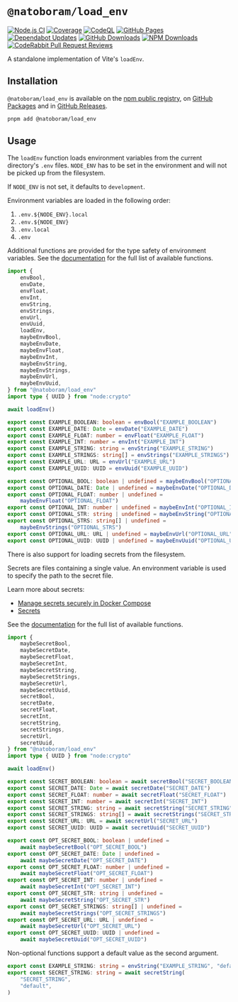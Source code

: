 # `@natoboram/load_env`

[![Node.js CI](https://github.com/NatoBoram/load_env/actions/workflows/node.js.yaml/badge.svg)](https://github.com/NatoBoram/load_env/actions/workflows/node.js.yaml) [![Coverage](https://img.shields.io/badge/dynamic/json?url=https%3A%2F%2Fnatoboram.github.io%2Fload_env%2Fcoverage%2Fcoverage-summary.json&query=total.branches.pct&suffix=%25&logo=vitest&label=coverage&color=acd268)](https://natoboram.github.io/load_env/coverage) [![CodeQL](https://github.com/NatoBoram/load_env/actions/workflows/github-code-scanning/codeql/badge.svg)](https://github.com/NatoBoram/load_env/actions/workflows/github-code-scanning/codeql) [![GitHub Pages](https://github.com/NatoBoram/load_env/actions/workflows/github-pages.yaml/badge.svg)](https://github.com/NatoBoram/load_env/actions/workflows/github-pages.yaml) [![Dependabot Updates](https://github.com/NatoBoram/load_env/actions/workflows/dependabot/dependabot-updates/badge.svg)](https://github.com/NatoBoram/load_env/actions/workflows/dependabot/dependabot-updates) [![GitHub Downloads](https://img.shields.io/github/downloads/natoboram/load_env/total?logo=github&color=0969da)](https://github.com/natoboram/load_env/releases) [![NPM Downloads](https://img.shields.io/npm/dt/%40natoboram/load_env?logo=npm&color=CB3837)](https://www.npmjs.com/package/@natoboram/load_env) [![CodeRabbit Pull Request Reviews](https://img.shields.io/coderabbit/prs/github/NatoBoram/load_env?logo=CodeRabbit&logoColor=FF570A&label=CodeRabbit%20Reviews&labelColor=171717&color=FF570A)](https://github.com/NatoBoram/load_env/pulls?q=reviewed-by%3Acoderabbitai%5Bbot%5D)

A standalone implementation of Vite's `loadEnv`.

## Installation

`@natoboram/load_env` is available on the [npm public registry](https://www.npmjs.com/package/@natoboram/load_env), on [GitHub Packages](https://github.com/NatoBoram/load_env/pkgs/npm/load_env) and in [GitHub Releases](https://github.com/NatoBoram/load_env/releases).

```sh
pnpm add @natoboram/load_env
```

## Usage

The `loadEnv` function loads environment variables from the current directory's `.env` files. `NODE_ENV` has to be set in the environment and will not be picked up from the filesystem.

If `NODE_ENV` is not set, it defaults to `development`.

Environment variables are loaded in the following order:

1. `.env.${NODE_ENV}.local`
2. `.env.${NODE_ENV}`
3. `.env.local`
4. `.env`

Additional functions are provided for the type safety of environment variables. See the [documentation](https://natoboram.github.io/load_env) for the full list of available functions.

```ts
import {
	envBool,
	envDate,
	envFloat,
	envInt,
	envString,
	envStrings,
	envUrl,
	envUuid,
	loadEnv,
	maybeEnvBool,
	maybeEnvDate,
	maybeEnvFloat,
	maybeEnvInt,
	maybeEnvString,
	maybeEnvStrings,
	maybeEnvUrl,
	maybeEnvUuid,
} from "@natoboram/load_env"
import type { UUID } from "node:crypto"

await loadEnv()

export const EXAMPLE_BOOLEAN: boolean = envBool("EXAMPLE_BOOLEAN")
export const EXAMPLE_DATE: Date = envDate("EXAMPLE_DATE")
export const EXAMPLE_FLOAT: number = envFloat("EXAMPLE_FLOAT")
export const EXAMPLE_INT: number = envInt("EXAMPLE_INT")
export const EXAMPLE_STRING: string = envString("EXAMPLE_STRING")
export const EXAMPLE_STRINGS: string[] = envStrings("EXAMPLE_STRINGS")
export const EXAMPLE_URL: URL = envUrl("EXAMPLE_URL")
export const EXAMPLE_UUID: UUID = envUuid("EXAMPLE_UUID")

export const OPTIONAL_BOOL: boolean | undefined = maybeEnvBool("OPTIONAL_BOOL")
export const OPTIONAL_DATE: Date | undefined = maybeEnvDate("OPTIONAL_DATE")
export const OPTIONAL_FLOAT: number | undefined =
	maybeEnvFloat("OPTIONAL_FLOAT")
export const OPTIONAL_INT: number | undefined = maybeEnvInt("OPTIONAL_INT")
export const OPTIONAL_STR: string | undefined = maybeEnvString("OPTIONAL_STR")
export const OPTIONAL_STRS: string[] | undefined =
	maybeEnvStrings("OPTIONAL_STRS")
export const OPTIONAL_URL: URL | undefined = maybeEnvUrl("OPTIONAL_URL")
export const OPTIONAL_UUID: UUID | undefined = maybeEnvUuid("OPTIONAL_UUID")
```

There is also support for loading secrets from the filesystem.

Secrets are files containing a single value. An environment variable is used to specify the path to the secret file.

Learn more about secrets:

- [Manage secrets securely in Docker Compose](https://docs.docker.com/compose/how-tos/use-secrets)
- [Secrets](https://docs.docker.com/reference/compose-file/secrets)

See the [documentation](https://natoboram.github.io/load_env) for the full list of available functions.

```ts
import {
	maybeSecretBool,
	maybeSecretDate,
	maybeSecretFloat,
	maybeSecretInt,
	maybeSecretString,
	maybeSecretStrings,
	maybeSecretUrl,
	maybeSecretUuid,
	secretBool,
	secretDate,
	secretFloat,
	secretInt,
	secretString,
	secretStrings,
	secretUrl,
	secretUuid,
} from "@natoboram/load_env"
import type { UUID } from "node:crypto"

await loadEnv()

export const SECRET_BOOLEAN: boolean = await secretBool("SECRET_BOOLEAN")
export const SECRET_DATE: Date = await secretDate("SECRET_DATE")
export const SECRET_FLOAT: number = await secretFloat("SECRET_FLOAT")
export const SECRET_INT: number = await secretInt("SECRET_INT")
export const SECRET_STRING: string = await secretString("SECRET_STRING")
export const SECRET_STRINGS: string[] = await secretStrings("SECRET_STRINGS")
export const SECRET_URL: URL = await secretUrl("SECRET_URL")
export const SECRET_UUID: UUID = await secretUuid("SECRET_UUID")

export const OPT_SECRET_BOOL: boolean | undefined =
	await maybeSecretBool("OPT_SECRET_BOOL")
export const OPT_SECRET_DATE: Date | undefined =
	await maybeSecretDate("OPT_SECRET_DATE")
export const OPT_SECRET_FLOAT: number | undefined =
	await maybeSecretFloat("OPT_SECRET_FLOAT")
export const OPT_SECRET_INT: number | undefined =
	await maybeSecretInt("OPT_SECRET_INT")
export const OPT_SECRET_STR: string | undefined =
	await maybeSecretString("OPT_SECRET_STR")
export const OPT_SECRET_STRINGS: string[] | undefined =
	await maybeSecretStrings("OPT_SECRET_STRINGS")
export const OPT_SECRET_URL: URL | undefined =
	await maybeSecretUrl("OPT_SECRET_URL")
export const OPT_SECRET_UUID: UUID | undefined =
	await maybeSecretUuid("OPT_SECRET_UUID")
```

Non-optional functions support a default value as the second argument.

```ts
export const EXAMPLE_STRING: string = envString("EXAMPLE_STRING", "default")
export const SECRET_STRING: string = await secretString(
	"SECRET_STRING",
	"default",
)
```
